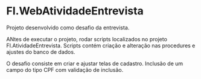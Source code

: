 # FI.WebAtividadeEntrevista

Projeto desenvolvido como desafio da entrevista.

ANtes de executar o projeto, rodar scripts localizados no projeto FI.AtividadeEntrevista.
Scripts contém criação e alteração nas procedures e ajustes do banco de dados.

O desafio consiste em criar e ajustar telas de cadastro. Inclusão de um campo do tipo CPF com validação de inclusão.
